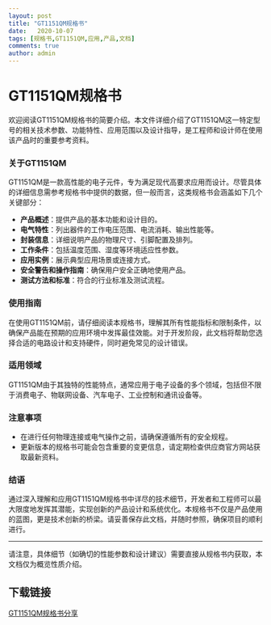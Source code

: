 ```yaml
---
layout: post
title: "GT1151QM规格书"
date:   2020-10-07
tags: [规格书,GT1151QM,应用,产品,文档]
comments: true
author: admin
---
```

# GT1151QM规格书

欢迎阅读GT1151QM规格书的简要介绍。本文件详细介绍了GT1151QM这一特定型号的相关技术参数、功能特性、应用范围以及设计指导，是工程师和设计师在使用该产品时的重要参考资料。

### 关于GT1151QM

GT1151QM是一款高性能的电子元件，专为满足现代高要求应用而设计。尽管具体的详细信息需参考规格书中提供的数据，但一般而言，这类规格书会涵盖如下几个关键部分：

- **产品概述**：提供产品的基本功能和设计目的。
- **电气特性**：列出器件的工作电压范围、电流消耗、输出性能等。
- **封装信息**：详细说明产品的物理尺寸、引脚配置及排列。
- **工作条件**：包括温度范围、湿度等环境适应性参数。
- **应用实例**：展示典型应用场景或连接方式。
- **安全警告和操作指南**：确保用户安全正确地使用产品。
- **测试方法和标准**：符合的行业标准及测试流程。

### 使用指南

在使用GT1151QM前，请仔细阅读本规格书，理解其所有性能指标和限制条件，以确保产品能在预期的应用环境中发挥最佳效能。对于开发阶段，此文档将帮助您选择合适的电路设计和支持硬件，同时避免常见的设计错误。

### 适用领域

GT1151QM由于其独特的性能特点，通常应用于电子设备的多个领域，包括但不限于消费电子、物联网设备、汽车电子、工业控制和通讯设备等。

### 注意事项

- 在进行任何物理连接或电气操作之前，请确保遵循所有的安全规程。
- 更新版本的规格书可能会包含重要的变更信息，请定期检查供应商官方网站获取最新资料。

### 结语

通过深入理解和应用GT1151QM规格书中详尽的技术细节，开发者和工程师可以最大限度地发挥其潜能，实现创新的产品设计和系统优化。本规格书不仅是产品使用的蓝图，更是技术创新的桥梁。请妥善保存此文档，并随时参照，确保项目的顺利进行。

---

请注意，具体细节（如确切的性能参数和设计建议）需要直接从规格书内获取，本文档仅为概览性质介绍。

## 下载链接

[GT1151QM规格书分享](https://pan.quark.cn/s/5070c57abdb6)
